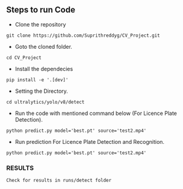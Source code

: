 
## Steps to run Code

- Clone the repository
```
git clone https://github.com/Suprithreddyg/CV_Project.git
```
- Goto the cloned folder.
```
cd CV_Project
```
- Install the dependecies
```
pip install -e '.[dev]'

```

- Setting the Directory.
```
cd ultralytics/yolo/v8/detect
```
- Run the code with mentioned command below (For Licence Plate Detection).
```
python predict.py model='best.pt' source='test2.mp4'
```
- Run prediction For Licence Plate Detection and Recognition.
```
python predict.py model='best.pt' source='test2.mp4'
```

### RESULTS

```
Check for results in runs/detect folder
```

